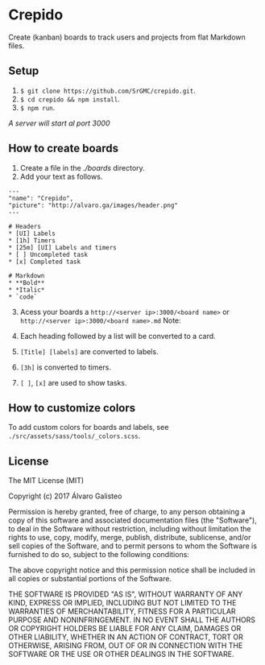 # Crepido
Create (kanban) boards to track users and projects from flat Markdown files.

## Setup

1. `$ git clone https://github.com/SrGMC/crepido.git`.
2. `$ cd crepido && npm install`.
3. `$ npm run`.

*A server will start al port 3000*

## How to create boards

1. Create a file in the *./boards* directory.
2. Add your text as follows.

```
---
"name": "Crepido",
"picture": "http://alvaro.ga/images/header.png"
---

# Headers
* [UI] Labels
* [1h] Timers
* [25m] [UI] Labels and timers
* [ ] Uncompleted task
* [x] Completed task

# Markdown
* **Bold**
* *Italic*
* `code`
```

3. Acess your boards a `http://<server ip>:3000/<board name>` or `http://<server ip>:3000/<board name>.md`
Note:

1. Each heading followed by a list will be converted to a card.
2. `[Title] [labels]` are converted to labels.
3. `[3h]` is converted to timers.
4. `[ ]`, `[x]` are used to show tasks.

## How to customize colors

To add custom colors for boards and labels, see `./src/assets/sass/tools/_colors.scss`.

License
--------------

The MIT License (MIT)

Copyright (c) 2017 Álvaro Galisteo

Permission is hereby granted, free of charge, to any person obtaining a copy
of this software and associated documentation files (the "Software"), to deal
in the Software without restriction, including without limitation the rights
to use, copy, modify, merge, publish, distribute, sublicense, and/or sell
copies of the Software, and to permit persons to whom the Software is
furnished to do so, subject to the following conditions:

The above copyright notice and this permission notice shall be included in all
copies or substantial portions of the Software.

THE SOFTWARE IS PROVIDED "AS IS", WITHOUT WARRANTY OF ANY KIND, EXPRESS OR
IMPLIED, INCLUDING BUT NOT LIMITED TO THE WARRANTIES OF MERCHANTABILITY,
FITNESS FOR A PARTICULAR PURPOSE AND NONINFRINGEMENT. IN NO EVENT SHALL THE
AUTHORS OR COPYRIGHT HOLDERS BE LIABLE FOR ANY CLAIM, DAMAGES OR OTHER
LIABILITY, WHETHER IN AN ACTION OF CONTRACT, TORT OR OTHERWISE, ARISING FROM,
OUT OF OR IN CONNECTION WITH THE SOFTWARE OR THE USE OR OTHER DEALINGS IN THE
SOFTWARE.

